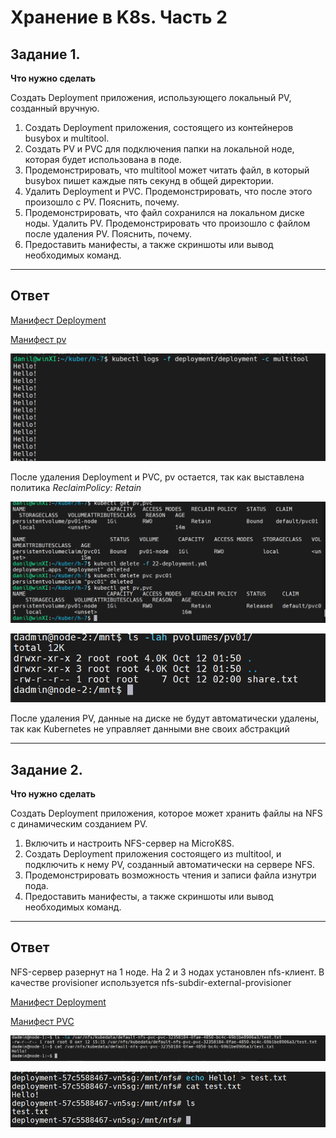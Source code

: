 # Хранение в K8s. Часть 2

## Задание 1.

**Что нужно сделать**

Создать Deployment приложения, использующего локальный PV, созданный вручную.

1. Создать Deployment приложения, состоящего из контейнеров busybox и multitool.
2. Создать PV и PVC для подключения папки на локальной ноде, которая будет использована в поде.
3. Продемонстрировать, что multitool может читать файл, в который busybox пишет каждые пять секунд в общей директории. 
4. Удалить Deployment и PVC. Продемонстрировать, что после этого произошло с PV. Пояснить, почему.
5. Продемонстрировать, что файл сохранился на локальном диске ноды. Удалить PV.  Продемонстрировать что произошло с файлом после удаления PV. Пояснить, почему.
5. Предоставить манифесты, а также скриншоты или вывод необходимых команд.

---

## Ответ 

[Манифест Deployment](https://github.com/loginochka/kuber/blob/main/h-7/22-deployment.yml)

[Манифест pv](https://github.com/loginochka/kuber/blob/main/h-7/22-pv.yml)

![multitool может читать файл](https://github.com/loginochka/kuber/blob/main/media/2_2_check_log_dep.png)

После удаления Deployment и PVC, pv остается, так как выставлена политика _ReclaimPolicy: Retain_

![Удаленный pvc и Deployment](https://github.com/loginochka/kuber/blob/main/media/2_2_pv_after_delete.png)

![Файл на pv](https://github.com/loginochka/kuber/blob/main/media/2_2_pv_file.png)

После удаления PV, данные на диске не будут автоматически удалены, так как Kubernetes не управляет данными вне своих абстракций

---

## Задание 2.

**Что нужно сделать**

Создать Deployment приложения, которое может хранить файлы на NFS с динамическим созданием PV.

1. Включить и настроить NFS-сервер на MicroK8S.
2. Создать Deployment приложения состоящего из multitool, и подключить к нему PV, созданный автоматически на сервере NFS.
3. Продемонстрировать возможность чтения и записи файла изнутри пода. 
4. Предоставить манифесты, а также скриншоты или вывод необходимых команд.

---

## Ответ 

NFS-сервер разернут на 1 ноде. На 2 и 3 нодах установлен nfs-клиент. В качестве provisioner используется nfs-subdir-external-provisioner

[Манифест Deployment](https://github.com/loginochka/kuber/blob/main/h-6/22-deployment-nfs.yml)

[Манифест PVC](https://github.com/loginochka/kuber/blob/main/h-6/22-pvc.yml)

![Результат из ноды](https://github.com/loginochka/kuber/blob/main/media/2_2_nfs_check_in_node.png)

![Результат из пода](https://github.com/loginochka/kuber/blob/main/media/2_2_nfs_rw_check.png)
